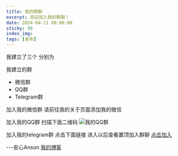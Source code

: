 ```yaml
---
title: 我的群聊
excerpt: 欢迎加入我的群聊！
date: 2024-04-11 00:00:00
sticky: 98
index_img: 
tags: [发布]
---
```

我建立了三个
分别为

我建立的群
- 微信群
- QQ群
- Telegram群

加入我的微信群
请前往我的关于页面添加我的微信

加入我的QQ群
扫描下面二维码
![我的QQ群](https://s2.loli.net/2024/04/11/vo3fHy2WqsPTK9n.jpg)

加入我的telegram群
点击下面链接
进入以后查看置顶加入群聊
[点击加入](https://t.me/Ansons_blog)

---安心Anson [我的博客](https://blog.anson.asia/)